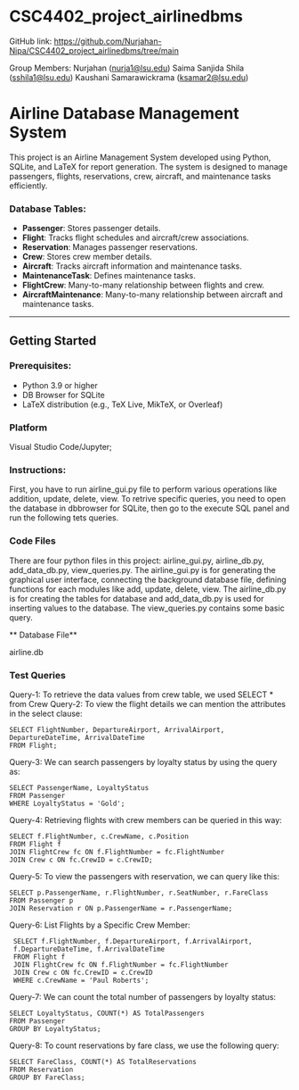 # CSC4402_project_airlinedbms

GitHub link: https://github.com/Nurjahan-Nipa/CSC4402_project_airlinedbms/tree/main

Group Members:
Nurjahan (nurja1@lsu.edu)
Saima Sanjida Shila (sshila1@lsu.edu)
Kaushani Samarawickrama (ksamar2@lsu.edu)

# Airline Database Management System

This project is an Airline Management System developed using Python, SQLite, and LaTeX for report generation. The system is designed to manage passengers, flights, reservations, crew, aircraft, and maintenance tasks efficiently.

### Database Tables:
- **Passenger**: Stores passenger details.
- **Flight**: Tracks flight schedules and aircraft/crew associations.
- **Reservation**: Manages passenger reservations.
- **Crew**: Stores crew member details.
- **Aircraft**: Tracks aircraft information and maintenance tasks.
- **MaintenanceTask**: Defines maintenance tasks.
- **FlightCrew**: Many-to-many relationship between flights and crew.
- **AircraftMaintenance**: Many-to-many relationship between aircraft and maintenance tasks.

---

## Getting Started

### Prerequisites:
- Python 3.9 or higher
- DB Browser for SQLite
- LaTeX distribution (e.g., TeX Live, MikTeX, or Overleaf)

### Platform
Visual Studio Code/Jupyter; 

### Instructions:

First, you have to run airline_gui.py file to perform various operations like addition, update, delete, view.
To retrive specific queries, you need to open the database in dbbrowser for SQLite, then go to the execute SQL panel and run the following tets queries.


### Code Files

There are four python files in this project: airline_gui.py, airline_db.py, add_data_db.py, view_queries.py. The airline_gui.py is for generating the graphical user interface, connecting the background database file, defining functions for each modules like add, update, delete, view. The airline_db.py is for creating the tables for database and add_data_db.py is used for inserting values to the database. The view_queries.py contains some basic query.

** Database File**

airline.db

### Test Queries

Query-1: To retrieve the data values from crew table, we used 
    SELECT * from Crew
Query-2: To view the flight details we can mention the attributes in the select clause:
 
    SELECT FlightNumber, DepartureAirport, ArrivalAirport, 
    DepartureDateTime, ArrivalDateTime
    FROM Flight;
    
Query-3: We can search passengers by loyalty status by using the query as: 

    SELECT PassengerName, LoyaltyStatus 
    FROM Passenger 
    WHERE LoyaltyStatus = 'Gold';
    
Query-4: Retrieving flights with crew members can be queried in this way:
    
    SELECT f.FlightNumber, c.CrewName, c.Position
    FROM Flight f
    JOIN FlightCrew fc ON f.FlightNumber = fc.FlightNumber
    JOIN Crew c ON fc.CrewID = c.CrewID;
    
Query-5: To view the passengers with reservation, we can query like this:
   
    SELECT p.PassengerName, r.FlightNumber, r.SeatNumber, r.FareClass
    FROM Passenger p
    JOIN Reservation r ON p.PassengerName = r.PassengerName;
    
Query-6:  List Flights by a Specific Crew Member:

     SELECT f.FlightNumber, f.DepartureAirport, f.ArrivalAirport,
     f.DepartureDateTime, f.ArrivalDateTime
     FROM Flight f
     JOIN FlightCrew fc ON f.FlightNumber = fc.FlightNumber
     JOIN Crew c ON fc.CrewID = c.CrewID
     WHERE c.CrewName = 'Paul Roberts';
    
Query-7:  We can count the total number of passengers by loyalty status:

    SELECT LoyaltyStatus, COUNT(*) AS TotalPassengers
    FROM Passenger
    GROUP BY LoyaltyStatus;
   
Query-8:  To count reservations by fare class, we use the following query:

    SELECT FareClass, COUNT(*) AS TotalReservations
    FROM Reservation
    GROUP BY FareClass;
   

